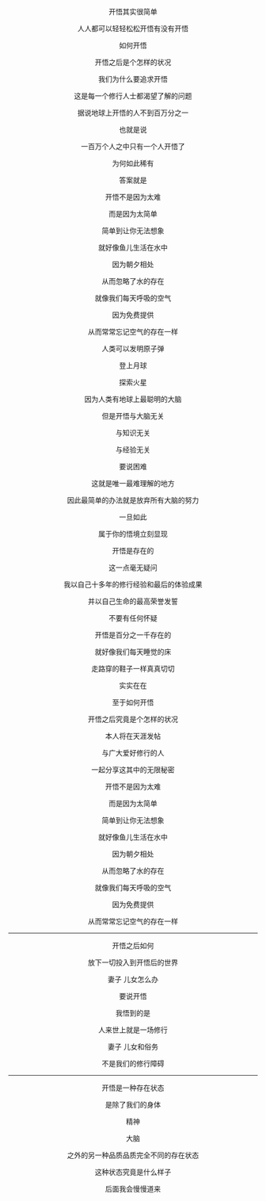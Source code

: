 
<p align="center">开悟其实很简单</p>
<p align="center">人人都可以轻轻松松开悟有没有开悟</p>
<p align="center">如何开悟</p>
<p align="center">开悟之后是个怎样的状况</p>
<p align="center">我们为什么要追求开悟</p>
<p align="center">这是每一个修行人士都渴望了解的问题</p>
<p align="center">据说地球上开悟的人不到百万分之一</p>
<p align="center">也就是说</p>
<p align="center">一百万个人之中只有一个人开悟了</p>
<p align="center">为何如此稀有</p>
<p align="center">答案就是</p>
<p align="center">开悟不是因为太难</p>
<p align="center">而是因为太简单</p>
<p align="center">简单到让你无法想象</p>
<p align="center">就好像鱼儿生活在水中</p>
<p align="center">因为朝夕相处</p>
<p align="center">从而忽略了水的存在</p>
<p align="center">就像我们每天呼吸的空气</p>
<p align="center">因为免费提供</p>
<p align="center">从而常常忘记空气的存在一样</p>
<p align="center">人类可以发明原子弹</p>
<p align="center">登上月球</p>
<p align="center">探索火星</p>
<p align="center">因为人类有地球上最聪明的大脑</p>
<p align="center">但是开悟与大脑无关</p>
<p align="center">与知识无关</p>
<p align="center">与经验无关</p>
<p align="center">要说困难</p>
<p align="center">这就是唯一最难理解的地方</p>
<p align="center">因此最简单的办法就是放弃所有大脑的努力</p>
<p align="center">一旦如此</p>
<p align="center">属于你的悟境立刻显现</p>
<p align="center">开悟是存在的</p>
<p align="center">这一点毫无疑问</p>
<p align="center">我以自己十多年的修行经验和最后的体验成果</p>
<p align="center">并以自己生命的最高荣誉发誓</p>
<p align="center">不要有任何怀疑</p>
<p align="center">开悟是百分之一千存在的</p>
<p align="center">就好像我们每天睡觉的床</p>
<p align="center">走路穿的鞋子一样真真切切</p>
<p align="center">实实在在</p>
<p align="center">至于如何开悟</p>
<p align="center">开悟之后究竟是个怎样的状况</p>
<p align="center">本人将在天涯发帖</p>
<p align="center">与广大爱好修行的人</p>
<p align="center">一起分享这其中的无限秘密</p>
<p align="center">开悟不是因为太难</p>
<p align="center">而是因为太简单</p>
<p align="center">简单到让你无法想象</p>
<p align="center">就好像鱼儿生活在水中</p>
<p align="center">因为朝夕相处</p>
<p align="center">从而忽略了水的存在</p>
<p align="center">就像我们每天呼吸的空气</p>
<p align="center">因为免费提供</p>
<p align="center">从而常常忘记空气的存在一样</p>

---

<p align="center">开悟之后如何</p>
<p align="center">放下一切投入到开悟后的世界</p>
<p align="center"> 妻子 儿女怎么办</p>
<p align="center"> 要说开悟</p>
<p align="center">我悟到的是</p>
<p align="center">人来世上就是一场修行</p>
<p align="center">妻子 儿女和俗务</p>
<p align="center">不是我们的修行障碍</p>

---

<p align="center">开悟是一种存在状态</p>
<p align="center">是除了我们的身体</p>
<p align="center">精神</p>
<p align="center">大脑</p>
<p align="center">之外的另一种品质品质完全不同的存在状态</p>
<p align="center">这种状态究竟是什么样子</p>
<p align="center">后面我会慢慢道来</p>

